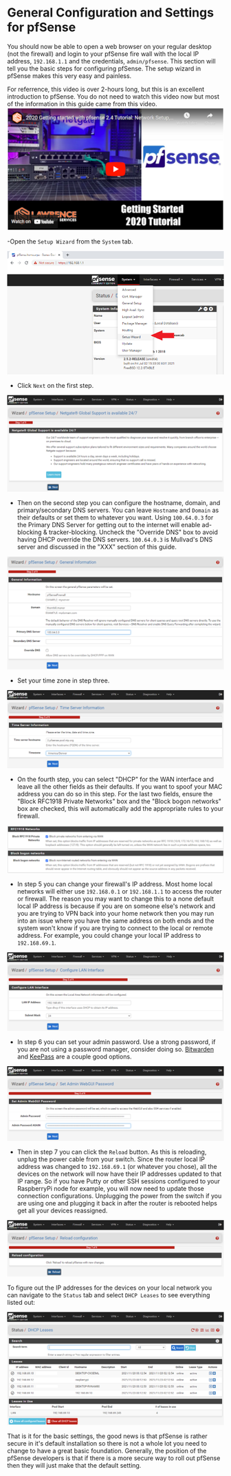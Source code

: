 # General Configuration and Settings for pfSense
You should now be able to open a web browser on your regular desktop (not the firewall) and login to your pfSense fire wall with the local IP address, `192.168.1.1` and the credentials, `admin/pfsense`. This section will tell you the basic steps for configuring pfSense. The setup wizard in pfSense makes this very easy and painless.  

For referrence, this video is over 2-hours long, but this is an excellent introduction to pfSense. You do not need to watch this video now but most of the information in this guide came from this video. 
[![Tom Lawrence Video](assets/TLvid.png)](https://youtu.be/fsdm5uc_LsU "Tom Lawrence pfSense Tutorial")

-Open the `Setup Wizard` from the `System` tab.

![](assets/pfSenseConfig0.png)

- Click `Next` on the first step.

![](assets/pfSenseConfig1.png)

- Then on the second step you can configure the hostname, domain, and primary/secondary DNS servers. You can leave `Hostname` and `Domain` as their defaults or set them to whatever you want. Using `100.64.0.3` for the Primary DNS Server for getting out to the internet will enable ad-blocking & tracker-blocking. Uncheck the "Override DNS" box to avoid having DHCP override the DNS servers. `100.64.0.3` is Mullvad's DNS server and discussed in the "XXX" section of this guide. 

![](assets/pfSenseConfig2.png)

- Set your time zone in step three.

![](assets/pfSenseConfig3.png)

- On the fourth step, you can select "DHCP" for the WAN interface and leave all the other fields as their defaults. If you want to spoof your MAC address you can do so in this step. For the last two fields, ensure the "Block RFC1918 Private Networks" box and the "Block bogon networks" box are checked, this will automatically add the appropriate rules to your firewall. 

![](assets/pfSenseConfig4.png)

- In step 5 you can change your firewall's IP address. Most home local networks will either use `192.168.0.1` or `192.168.1.1` to access the router or firewall. The reason you may want to change this to a none default local IP address is because if you are on someone else's network and you are trying to VPN back into your home network then you may run into an issue where you have the same address on both ends and the system won't know if you are trying to connect to the local or remote address. For example, you could change your local IP address to `192.168.69.1`.

![](assets/pfSenseConfig5.png)

- In step 6 you can set your admin password. Use a strong password, if you are not using a password manager, consider doing so. [Bitwarden](https://bitwarden.com/) and [KeePass](https://keepass.info/) are a couple good options.

![](assets/pfSenseConfig6.png)

- Then in step 7 you can click the `Reload` button. As this is reloading, unplug the power cable from your switch. Since the router local IP address was changed to `192.168.69.1` (or whatever you chose), all the devices on the network will now have their IP addresses updated to that IP range. So if you have Putty or other SSH sessions configured to your RaspberryPi node for example, you will now need to update those connection configurations. Unplugging the power from the switch if you are using one and plugging it back in after the router is rebooted helps get all your devices reassigned.

![](assets/pfSenseConfig7.png)

To figure out the IP addresses for the devices on your local network you can navigate to the `Status` tab and select `DHCP Leases` to see everything listed out:

![](assets/pfSenseConfig8.png)

That is it for the basic settings, the good news is that pfSense is rather secure in it's default installation so there is not a whole lot you need to change to have a great basic foundation. Generally, the position of the pfSense developers is that if there is a more secure way to roll out pfSense then they will just make that the default setting. 
